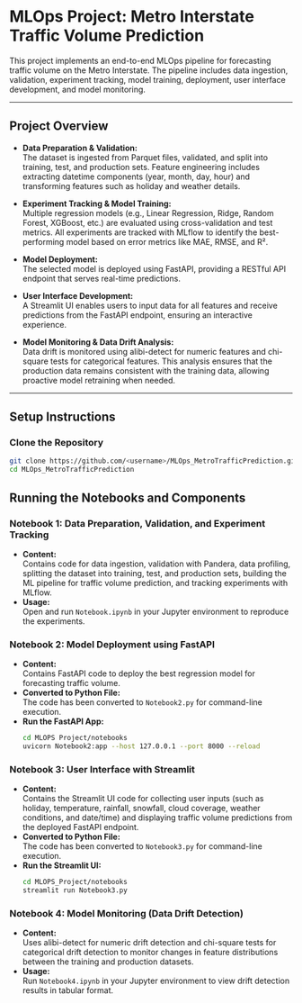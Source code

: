 # MLOps Project: Metro Interstate Traffic Volume Prediction

This project implements an end-to-end MLOps pipeline for forecasting traffic volume on the Metro Interstate. The pipeline includes data ingestion, validation, experiment tracking, model training, deployment, user interface development, and model monitoring.

---

## Project Overview

- **Data Preparation & Validation:**  
  The dataset is ingested from Parquet files, validated, and split into training, test, and production sets. Feature engineering includes extracting datetime components (year, month, day, hour) and transforming features such as holiday and weather details.

- **Experiment Tracking & Model Training:**  
  Multiple regression models (e.g., Linear Regression, Ridge, Random Forest, XGBoost, etc.) are evaluated using cross-validation and test metrics. All experiments are tracked with MLflow to identify the best-performing model based on error metrics like MAE, RMSE, and R².

- **Model Deployment:**  
  The selected model is deployed using FastAPI, providing a RESTful API endpoint that serves real-time predictions.

- **User Interface Development:**  
  A Streamlit UI enables users to input data for all features and receive predictions from the FastAPI endpoint, ensuring an interactive experience.

- **Model Monitoring & Data Drift Analysis:**  
  Data drift is monitored using alibi-detect for numeric features and chi-square tests for categorical features. This analysis ensures that the production data remains consistent with the training data, allowing proactive model retraining when needed.

---

## Setup Instructions

### Clone the Repository

```bash
git clone https://github.com/<username>/MLOps_MetroTrafficPrediction.git
cd MLOps_MetroTrafficPrediction
```
## Running the Notebooks and Components

### Notebook 1: Data Preparation, Validation, and Experiment Tracking
- **Content:**  
  Contains code for data ingestion, validation with Pandera, data profiling, splitting the dataset into training, test, and production sets, building the ML pipeline for traffic volume prediction, and tracking experiments with MLflow.
- **Usage:**  
  Open and run `Notebook.ipynb` in your Jupyter environment to reproduce the experiments.

### Notebook 2: Model Deployment using FastAPI
- **Content:**  
  Contains FastAPI code to deploy the best regression model for forecasting traffic volume.
- **Converted to Python File:**  
  The code has been converted to `Notebook2.py` for command-line execution.
- **Run the FastAPI App:**
  ```bash
  cd MLOPS Project/notebooks
  uvicorn Notebook2:app --host 127.0.0.1 --port 8000 --reload
  ```
### Notebook 3: User Interface with Streamlit
- **Content:**  
  Contains the Streamlit UI code for collecting user inputs (such as holiday, temperature, rainfall, snowfall, cloud coverage, weather conditions, and date/time) and displaying traffic volume predictions from the deployed FastAPI endpoint.
- **Converted to Python File:**  
  The code has been converted to `Notebook3.py` for command-line execution.
- **Run the Streamlit UI:**
  ```bash
  cd MLOPS_Project/notebooks
  streamlit run Notebook3.py
     ```
### Notebook 4: Model Monitoring (Data Drift Detection)
- **Content:**  
  Uses alibi-detect for numeric drift detection and chi-square tests for categorical drift detection to monitor changes in feature distributions between the training and production datasets.
- **Usage:**  
  Run `Notebook4.ipynb` in your Jupyter environment to view drift detection results in tabular format.

